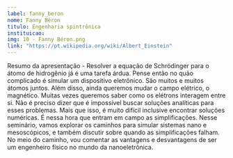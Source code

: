 ```yaml
---
label: fanny_beron
nome: Fanny Béron
titulo: Engenharia spintrônica
instituicao:
img: 10 - Fanny Béron.png
link: "https://pt.wikipedia.org/wiki/Albert_Einstein"
---
```


Resumo da apresentação - Resolver a equação de Schrödinger para o átomo de hidrogênio já é uma tarefa árdua. Pense então no quão complicado é simular um dispositivo eletrônico. 
São muitos e muitos átomos juntos. Além disso, ainda queremos mudar o campo elétrico, o magnético. Muitas vezes queremos saber como os elétrons interagem entre si. Não é 
preciso dizer que é impossível buscar soluções analíticas para esses problemas. Mais que isso, é muito difícil inclusive encontrar soluções numéricas. É nessa hora que entram 
em campo as simplificações. Nesse seminário, vamos explorar os caminhos para simular sistemas nano e mesoscópicos, e também discutir sobre quando as simplificações falham. 
No meio do caminho, vou comentar as vantagens e desvantagens de ser um engenheiro físico no mundo da nanoeletrônica.
